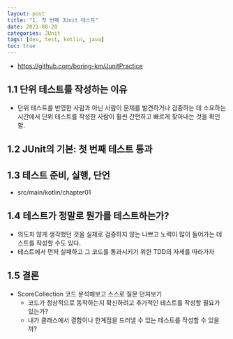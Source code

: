 ```yaml
---
layout: post
title: "1. 첫 번째 JUnit 테스트"
date: 2021-08-20
categories: JUnit
tags: [dev, test, kotlin, java]
toc: true
---
```


- https://github.com/boring-km/JunitPractice

## 1.1 단위 테스트를 작성하는 이유
- 단위 테스트를 반영한 사람과 아닌 사람이 문제를 발견하거나 검증하는 데 소요하는 시간에서 단위 테스트를 작성한 사람이 훨씬 간편하고 빠르게 찾아내는 것을 확인함.

## 1.2 JUnit의 기본: 첫 번째 테스트 통과
## 1.3 테스트 준비, 실행, 단언
- src/main/kotlin/chapter01

## 1.4 테스트가 정말로 뭔가를 테스트하는가?
- 의도치 않게 생각했던 것을 실제로 검증하지 않는 나쁘고 노력이 많이 들어가는 테스트를 작성할 수도 있다.
- 테스트에서 먼저 실패하고 그 코드를 통과시키기 위한 TDD의 자세를 따라가자

## 1.5 결론
- ScoreCollection 코드 분석해보고 스스로 질문 던져보기
    - 코드가 정상적으로 동작하는지 확신하려고 추가적인 테스트를 작성할 필요가 있는가?
    - 내가 클래스에서 결함이나 한계점을 드러낼 수 있는 테스트를 작성할 수 있을까?